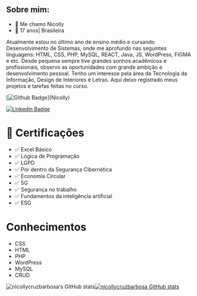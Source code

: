 ## Sobre mim:

- 👋 Me chamo Nicolly
- 📌 17 anos| Brasileira
  
Atualmente estou no último ano de ensino médio e cursando Desenvolvimento de Sistemas, onde me aprofundo nas seguintes linguagens: HTML, CSS, PHP, MySQL, REACT, Java, JS, WordPress, FIGMA e etc.
Desde pequena sempre tive grandes sonhos acadêmicos e profissionais, observo as oportunidades com grande ambição e desenvolvimento pessoal. Tenho um interesse pela área da Tecnologia da Informação, Design de Interiores e Letras.
Aqui deixo registrado meus projetos e tarefas feitas no curso.

[![Github Badge](https://img.shields.io/badge/-Github-000?style=flat-square&logo=Github&logoColor=white&link=[LINK_GIT](https://github.com/nicollycruzbarbosa))](Nicolly)

[![Linkedin Badge](https://img.shields.io/badge/-LinkedIn-blue?style=flat-square&logo=Linkedin&logoColor=white&link=https://www.linkedin.com/in/nicolly-cruz-/)](Nicolly)

# 📜 Certificações
- ✅ Excel Básico
- ✅ Lógica de Programação
- ✅ LGPD
- ✅ Por dentro da Segurança Cibernética
- ✅ Economia Circular
- ✅ 5G
- ✅ Segurança no trabalho
- ✅ Fundamentos da inteligência artificial
- ✅ ESG

# Conhecimentos
- CSS
- HTML
- PHP
- WordPress
- MySQL
- CRUD
  



![nicollycruzbarbosa's GitHub stats](https://github-readme-stats.vercel.app/api?username=nicollycruzbarbosa_icons=true&theme=radical)[![nicollycruzbarbosa GitHub stats](https://github-readme-stats.vercel.app/api?username=nicollycruzbarbosa)](https://github.com/nicollycruzbarbosa/github-readme-stats)
